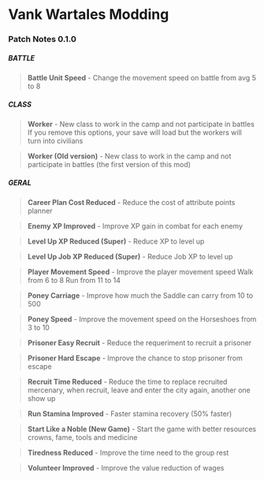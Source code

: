 # Vank Wartales Modding

### Patch Notes 0.1.0

##### BATTLE
> **Battle Unit Speed** - Change the movement speed on battle from avg 5 to 8


##### CLASS
> **Worker** - New class to work in the camp and not participate in battles
If you remove this options, your save will load but the workers will turn into civilians

> **Worker (Old version)** - New class to work in the camp and not participate in battles (the first version of this mod)


##### GERAL
> **Career Plan Cost Reduced** - Reduce the cost of attribute points planner

> **Enemy XP Improved** - Improve XP gain in combat for each enemy

> **Level Up XP Reduced (Super)** - Reduce XP to level up

> **Level Up Job XP Reduced (Super)** - Reduce Job XP to level up

> **Player Movement Speed** - Improve the player movement speed
Walk from 6 to 8
Run from 11 to 14

> **Poney Carriage** - Improve how much the Saddle can carry from 10 to 500

> **Poney Speed** - Improve the movement speed on the Horseshoes from 3 to 10

> **Prisoner Easy Recruit** - Reduce the requeriment to recruit a prisoner

> **Prisoner Hard Escape** - Improve the chance to stop prisoner from escape

> **Recruit Time Reduced** - Reduce the time to replace recruited mercenary, when recruit, leave and enter the city again, another one show up

> **Run Stamina Improved** - Faster stamina recovery (50% faster)

> **Start Like a Noble (New Game)** - Start the game with better resources crowns, fame, tools and medicine

> **Tiredness Reduced** - Improve the time need to the group rest

> **Volunteer Improved** - Improve the value reduction of wages

